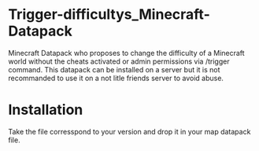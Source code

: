 # Trigger-difficultys_Minecraft-Datapack
Minecraft Datapack who proposes to change the difficulty of a Minecraft world without the cheats activated or admin permissions via /trigger command.
This datapack can be installed on a server but it is not recommanded to use it on a not litle friends server to avoid abuse.

# Installation
Take the file corresspond to your version and drop it in your map datapack file.
